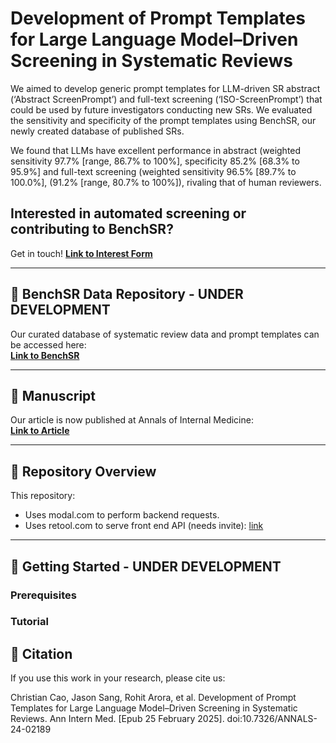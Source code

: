 # Development of Prompt Templates for Large Language Model–Driven Screening in Systematic Reviews


We aimed to develop generic prompt templates for LLM-driven SR abstract (‘Abstract ScreenPrompt’) and full-text screening (‘ISO-ScreenPrompt’) that could be used by future investigators conducting new SRs. We evaluated the sensitivity and specificity of the prompt templates using BenchSR, our newly created database of published SRs.

We found that LLMs have excellent performance in abstract (weighted sensitivity 97.7% [range, 86.7% to 100%], specificity 85.2% [68.3% to 95.9%] and full-text screening (weighted sensitivity 96.5% [89.7% to 100.0%], (91.2% [range, 80.7% to 100%]), rivaling that of human reviewers. 


## Interested in automated screening or contributing to BenchSR? 
Get in touch!
[**Link to Interest Form**](https://docs.google.com/forms/d/e/1FAIpQLSfEkgY7gUtVW3nwBeP1anPUuSKH58oEidmr5KSG56F5E23oRA/viewform?usp=dialog)  

---

## 📂 BenchSR Data Repository - UNDER DEVELOPMENT
Our curated database of systematic review data and prompt templates can be accessed here:  
[**Link to BenchSR**](https://docs.google.com/forms/d/e/1FAIpQLSfEkgY7gUtVW3nwBeP1anPUuSKH58oEidmr5KSG56F5E23oRA/viewform?usp=dialog)  

---

## 📄 Manuscript
Our article is now published at Annals of Internal Medicine:  
[**Link to Article**](https://annals.org/aim/article/doi/10.7326/ANNALS-24-02189)  


---

## 🔧 Repository Overview
This repository:
- Uses modal.com to perform backend requests. 
- Uses retool.com to serve front end API (needs invite): [link](#https://jzsang.retool.com/apps/31a31416-c19a-11ee-9b48-330b639442e6/Jason%20Sang%20-%20Feb%2001%2C%202024%20-%2011%3A10%3A49PM)

---

## 🚀 Getting Started - UNDER DEVELOPMENT
### Prerequisites


### Tutorial



## 📝 Citation
If you use this work in your research, please cite us:

Christian Cao, Jason Sang, Rohit Arora, et al. Development of Prompt Templates for Large Language Model–Driven Screening in Systematic Reviews. Ann Intern Med. [Epub 25 February 2025]. doi:10.7326/ANNALS-24-02189





